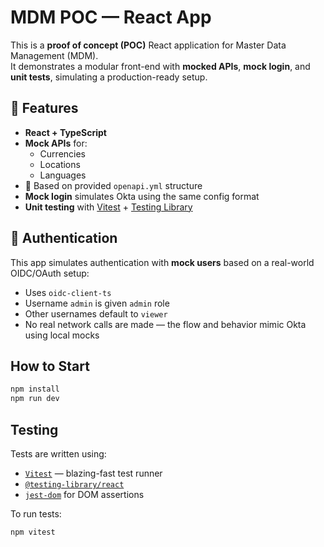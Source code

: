 # MDM POC — React App

This is a **proof of concept (POC)** React application for Master Data Management (MDM).  
It demonstrates a modular front-end with **mocked APIs**, **mock login**, and **unit tests**, simulating a production-ready setup.


## 🚀 Features

- **React + TypeScript**
- **Mock APIs** for:
  - Currencies
  - Locations
  - Languages
- 📄 Based on provided `openapi.yml` structure
- **Mock login** simulates Okta using the same config format
- **Unit testing** with [Vitest](https://vitest.dev/) + [Testing Library](https://testing-library.com/)


## 🔐 Authentication

This app simulates authentication with **mock users** based on a real-world OIDC/OAuth setup:

- Uses `oidc-client-ts`
- Username `admin` is given `admin` role
- Other usernames default to `viewer`
- No real network calls are made — the flow and behavior mimic Okta using local mocks


## How to Start
```bash
npm install
npm run dev

```

## Testing

Tests are written using:

- [`Vitest`](https://vitest.dev/) — blazing-fast test runner
- [`@testing-library/react`](https://testing-library.com/docs/react-testing-library/intro/)
- [`jest-dom`](https://github.com/testing-library/jest-dom) for DOM assertions

To run tests:

```bash
npm vitest

```
